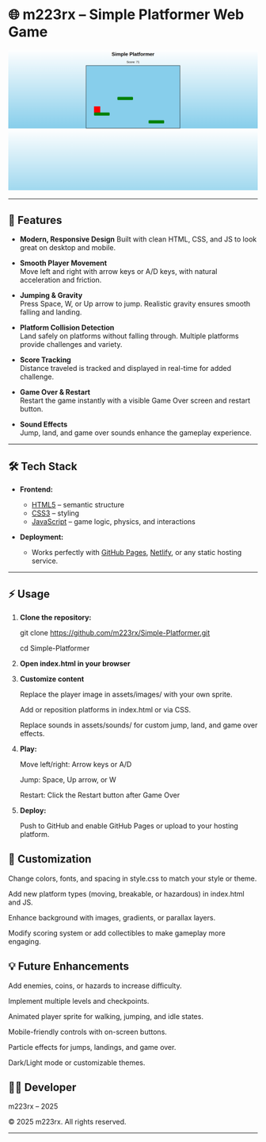 # 🌐 m223rx – Simple Platformer Web Game

![Weather Web App Screenshot](./assets/screenshots/home.png)

---

## 🚀 Features  

- **Modern, Responsive Design**
Built with clean HTML, CSS, and JS to look great on desktop and mobile.

- **Smooth Player Movement**  
Move left and right with arrow keys or A/D keys, with natural acceleration and friction.

- **Jumping & Gravity**  
Press Space, W, or Up arrow to jump. Realistic gravity ensures smooth falling and landing.

- **Platform Collision Detection**  
Land safely on platforms without falling through. Multiple platforms provide challenges and variety.

- **Score Tracking**  
Distance traveled is tracked and displayed in real-time for added challenge.

- **Game Over & Restart**  
Restart the game instantly with a visible Game Over screen and restart button.

- **Sound Effects**  
Jump, land, and game over sounds enhance the gameplay experience.

---

## 🛠 Tech Stack

- **Frontend:**
  - [HTML5](https://developer.mozilla.org/en-US/docs/Web/HTML) – semantic structure  
  - [CSS3](https://developer.mozilla.org/en-US/docs/Web/CSS) – styling  
  - [JavaScript](https://developer.mozilla.org/en-US/docs/Web/JavaScript) – game logic, physics, and interactions

- **Deployment:**
  - Works perfectly with [GitHub Pages](https://pages.github.com/), [Netlify](https://www.netlify.com/), or any static hosting service.

---

## ⚡ Usage

1. **Clone the repository:**

   git clone https://github.com/m223rx/Simple-Platformer.git

   cd Simple-Platformer

2. **Open index.html in your browser**

3. **Customize content**

    Replace the player image in assets/images/ with your own sprite.

    Add or reposition platforms in index.html or via CSS.

    Replace sounds in assets/sounds/ for custom jump, land, and game over effects.

4. **Play:**

    Move left/right: Arrow keys or A/D

    Jump: Space, Up arrow, or W

    Restart: Click the Restart button after Game Over

5. **Deploy:**

    Push to GitHub and enable GitHub Pages or upload to your hosting platform.


## 🎨 Customization

Change colors, fonts, and spacing in style.css to match your style or theme.

Add new platform types (moving, breakable, or hazardous) in index.html and JS.

Enhance background with images, gradients, or parallax layers.

Modify scoring system or add collectibles to make gameplay more engaging.

## 💡 Future Enhancements

Add enemies, coins, or hazards to increase difficulty.

Implement multiple levels and checkpoints.

Animated player sprite for walking, jumping, and idle states.

Mobile-friendly controls with on-screen buttons.

Particle effects for jumps, landings, and game over.

Dark/Light mode or customizable themes.

## 👨‍💻 Developer
m223rx – 2025

© 2025 m223rx. All rights reserved.


---